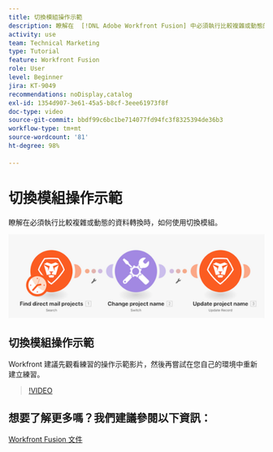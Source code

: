 ```yaml
---
title: 切換模組操作示範
description: 瞭解在  [!DNL Adobe Workfront Fusion] 中必須執行比較複雜或動態的資料轉換時如何使用切換模組。
activity: use
team: Technical Marketing
type: Tutorial
feature: Workfront Fusion
role: User
level: Beginner
jira: KT-9049
recommendations: noDisplay,catalog
exl-id: 1354d907-3e61-45a5-b8cf-3eee61973f8f
doc-type: video
source-git-commit: bbdf99c6bc1be714077fd94fc3f8325394de36b3
workflow-type: tm+mt
source-wordcount: '81'
ht-degree: 98%

---
```


# 切換模組操作示範

瞭解在必須執行比較複雜或動態的資料轉換時，如何使用切換模組。

![影像顯示使用切換模組](assets/beyond-basic-modules-4.png)

## 切換模組操作示範

Workfront 建議先觀看練習的操作示範影片，然後再嘗試在您自己的環境中重新建立練習。

>[!VIDEO](https://video.tv.adobe.com/v/335290/?quality=12&learn=on&enablevpops=1)



## 想要了解更多嗎？我們建議參閱以下資訊：

[Workfront Fusion 文件](https://experienceleague.adobe.com/en/docs/workfront-fusion/using/get-started-with-fusion/understand-workfront-fusion/workfront-fusion-overview)

